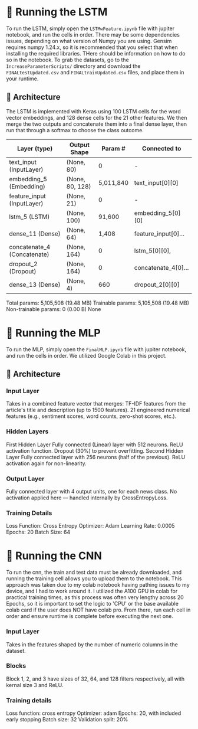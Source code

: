# 🏃 Running the LSTM
To run the LSTM, simply open the `LSTMwFeature.ipynb` file with jupiter notebook, and run the cells in order. There may be some dependencies issues, depending on what version of Numpy you are using. 
Gensim requires numpy 1.24.x, so it is recommended that you select that when installing the required libraries. THere should be information on how to do so 
in the notebook. To grab the datasets, go to the `IncreaseParameterScripts/` directory and download the `FINALtestUpdated.csv` and `FINALtrainUpdated.csv` files, and place them in your runtime. 

## 🔧 Architecture
The LSTM is implemented with Keras using 100 LSTM cells for the word vector embeddings, and 128 dense cells for the 21 other features. We then merge the two outputs and concatenate them into a final dense layer, then run that through a softmax to choose the class outcome.


|Layer (type)        | Output Shape      |    Param # | Connected to       |
|--------------------|-------------------|------------|--------------------|
| text_input  (InputLayer)    | (None, 80)        |          0 | -                 |
| embedding_5  (Embedding)       | (None, 80, 128)   |  5,011,840 | text_input[0][0]  |
| feature_input (InputLayer)      | (None, 21)        |          0 | -                 |
| lstm_5 (LSTM)       | (None, 100)       |     91,600 | embedding_5[0][0] |
| dense_11 (Dense)    | (None, 64)        |      1,408 | feature_input[0]… |
| concatenate_4 (Concatenate)      | (None, 164)       |          0 | lstm_5[0][0],     |
| dropout_2 (Dropout) | (None, 164)       |          0 | concatenate_4[0]… |
| dense_13 (Dense)    | (None, 4)         |        660 | dropout_2[0][0]   |

 Total params: 5,105,508 (19.48 MB)
 Trainable params: 5,105,508 (19.48 MB)
 Non-trainable params: 0 (0.00 B)
None

# 🏃 Running the MLP
To run the MLP, simply open the `FinalMLP.ipynb` file with jupiter notebook, and run the cells in order. We utilized Google Colab in this project.

## 🔧 Architecture
### Input Layer
Takes in a combined feature vector that merges:
TF-IDF features from the article's title and description (up to 1500 features).
21 engineered numerical features (e.g., sentiment scores, word counts, zero-shot scores, etc.).

### Hidden Layers
First Hidden Layer
Fully connected (Linear) layer with 512 neurons.
ReLU activation function.
Dropout (30%) to prevent overfitting.
Second Hidden Layer
Fully connected layer with 256 neurons (half of the previous).
ReLU activation again for non-linearity.

### Output Layer
Fully connected layer with 4 output units, one for each news class.
No activation applied here — handled internally by CrossEntropyLoss.

### Training Details
Loss Function: Cross Entropy
Optimizer: Adam
Learning Rate: 0.0005
Epochs: 20
Batch Size: 64

# 🏃 Running the CNN
To run the cnn, the train and test data must be already downloaded, and running the training cell allows you to upload them to the notebook. This approach was taken due to my colab notebook having pathing issues to my device, and I had to work around it.
I utilized the A100 GPU in colab for practical training times, as this process was often very lengthy across 20 Epochs, so it is important to set the logic to 'CPU' or the base available colab card if the user does NOT have colab pro. From there, run each cell in order and ensure runtime is complete before executing the next one.

### Input Layer
Takes in the features shaped by the number of numeric columns in the dataset.

### Blocks
Block 1, 2, and 3 have sizes of 32, 64, and 128 filters respectively, all with kernal size 3 and ReLU.

### Training details
Loss function: cross entropy
Optimizer: adam
Epochs: 20, with included early stopping
Batch size: 32
Validation split: 20%



